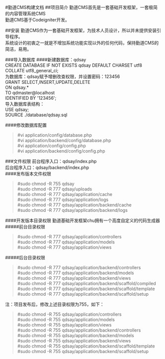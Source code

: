 #勤道CMS构建文档
##项目简介
勤道CMS首先是一套基础开发框架，一套极简的内容管理系统CMS  
勤道CMS基于Codeigniter开发。  

##安装
勤道CMS作为一套基础开发框架，为技术人员设计，所以并未提供安装引导程序。  
系统设计的初衷之一就是不增加系统功能实现以外的任何代码，保持勤道CMS的简洁，易用。

###导入数据库
####新建数据库：qdsay  
CREATE DATABASE IF NOT EXISTS qdsay DEFAULT CHARSET utf8 COLLATE utf8_general_ci;  
为数据库：qdsay赋予增删改查权限，并设置密码：123456  
GRANT SELECT,INSERT,UPDATE,DELETE  
ON qdsay.*  
TO qdmaster@localhost  
IDENTIFIED BY '123456';  
导入数据库表结构：  
USE qdsay;  
SOURCE ./database/qdsay.sql  

####修改数据库配置
> \#vi application/config/database.php  
> \#vi application/backend/config/database.php  
> \#vi application/config/config.php  
> \#vi application/backend/config/config.php  

###文件权限
前台程序入口：qdsay/index.php  
后台程序入口：qdsay/backend/index.php  
####发布版本文件权限
> \#sudo chmod -R 755 qdsay  
> \#sudo chmod -R 777 qdsay/uploads  
> \#sudo chmod -R 777 qdsay/application/cache  
> \#sudo chmod -R 777 qdsay/application/logs  
> \#sudo chmod -R 777 qdsay/application/backend/cache  
> \#sudo chmod -R 777 qdsay/application/backend/logs  

####开发版本目录权限
勤道基础开发框架chu拥有一个高度自定义的代码生成器
#####前台目录权限
> \#sudo chmod -R 777 qdsay/application/controllers  
> \#sudo chmod -R 777 qdsay/application/models  
> \#sudo chmod -R 777 qdsay/application/views  

#####后台目录权限
> \#sudo chmod -R 777 qdsay/application/backend/controllers  
> \#sudo chmod -R 777 qdsay/application/backend/models  
> \#sudo chmod -R 777 qdsay/application/backend/views  
> \#sudo chmod -R 777 qdsay/application/backend/scaffold/compiled  
> \#sudo chmod -R 777 qdsay/application/backend/scaffold/template  
> \#sudo chmod -R 777 qdsay/application/backend/scaffold/setup  

注：项目发布后，修改上述目录权限为755，如下：
> \#sudo chmod -R 755 qdsay/application/controllers  
> \#sudo chmod -R 755 qdsay/application/models  
> \#sudo chmod -R 755 qdsay/application/views  
> \#sudo chmod -R 755 qdsay/application/backend/controllers  
> \#sudo chmod -R 755 qdsay/application/backend/models  
> \#sudo chmod -R 755 qdsay/application/backend/views  
> \#sudo chmod -R 755 qdsay/application/backend/scaffold/template  
> \#sudo chmod -R 755 qdsay/application/backend/scaffold/setup  

